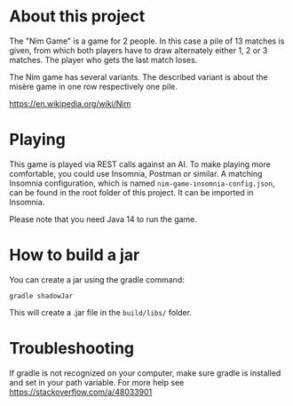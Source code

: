 # About this project

The "Nim Game" is a game for 2 people. In this case a pile of 13 matches is given, from which both players have to draw alternately either 1, 2 or 3 matches. The player who gets the last match loses.

The Nim game has several variants. The described variant is about the misère game in one row respectively one pile.

https://en.wikipedia.org/wiki/Nim

# Playing

This game is played via REST calls against an AI. To make playing more comfortable, you could use Insomnia, Postman or similar. A matching Insomnia configuration, which is named `nim-game-insomnia-config.json`, can be found in the root folder of this project. It can be imported in Insomnia.

Please note that you need Java 14 to run the game.

# How to build a jar

You can create a jar using the gradle command: 

```gradle shadowJar``` 

This will create a .jar file in the `build/libs/` folder.

# Troubleshooting

If gradle is not recognized on your computer, make sure gradle is installed and set in your path variable. For more help see https://stackoverflow.com/a/48033901